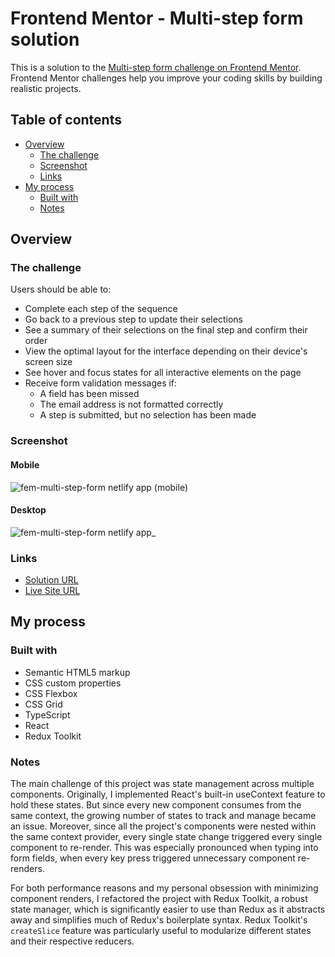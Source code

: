 # Frontend Mentor - Multi-step form solution

This is a solution to the [Multi-step form challenge on Frontend Mentor](https://www.frontendmentor.io/challenges/multistep-form-YVAnSdqQBJ). Frontend Mentor challenges help you improve your coding skills by building realistic projects.

## Table of contents

- [Overview](#overview)
  - [The challenge](#the-challenge)
  - [Screenshot](#screenshot)
  - [Links](#links)
- [My process](#my-process)
  - [Built with](#built-with)
  - [Notes](#notes)

## Overview

### The challenge

Users should be able to:

- Complete each step of the sequence
- Go back to a previous step to update their selections
- See a summary of their selections on the final step and confirm their order
- View the optimal layout for the interface depending on their device's screen size
- See hover and focus states for all interactive elements on the page
- Receive form validation messages if:
  - A field has been missed
  - The email address is not formatted correctly
  - A step is submitted, but no selection has been made

### Screenshot

#### Mobile
![fem-multi-step-form netlify app (mobile)](https://user-images.githubusercontent.com/68667158/235401948-ef4596cb-e6e9-40d1-b163-6625c5316729.png)

#### Desktop
![fem-multi-step-form netlify app_](https://user-images.githubusercontent.com/68667158/235401987-c4f3b81e-7c29-4ae1-be80-19b3016d0cae.png)

### Links

- [Solution URL](https://www.frontendmentor.io/solutions/mobile-responsive-multistep-form-w-react-typescript-and-redux-toolkit-XOFWjlMD-T)
- [Live Site URL](https://fem-multi-step-form.netlify.app/)

## My process

### Built with

- Semantic HTML5 markup
- CSS custom properties
- CSS Flexbox
- CSS Grid
- TypeScript
- React
- Redux Toolkit

### Notes

The main challenge of this project was state management across multiple components. Originally, I implemented React's built-in useContext feature to hold these states. But since every new component consumes from the same context, the growing number of states to track and manage became an issue. Moreover, since all the project's components were nested within the same context provider, every single state change triggered every single component to re-render. This was especially pronounced when typing into form fields, when every key press triggered unnecessary component re-renders.

For both performance reasons and my personal obsession with minimizing component renders, I refactored the project with Redux Toolkit, a robust state manager, which is significantly easier to use than Redux as it abstracts away and simplifies much of Redux's boilerplate syntax. Redux Toolkit's `createSlice` feature was particularly useful to modularize different states and their respective reducers.
